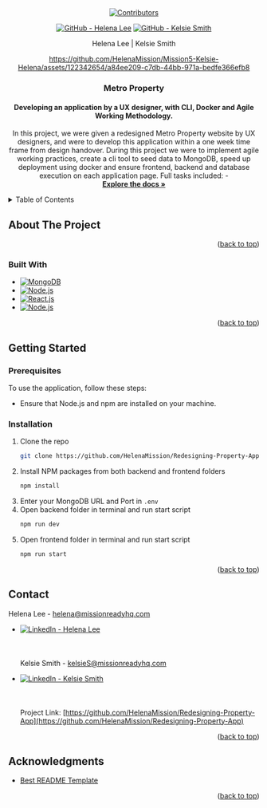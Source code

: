 <a name="readme-top"></a>

<!-- PROJECT LOGO -->
<br />
<div align="center">

<!-- PROJECT SHIELDS -->

[![Contributors][contributors-shield]][contributors-url]

[![GitHub - Helena Lee][Github.logo]][helena-github-url] [![GitHub - Kelsie Smith][Github.logo]][kelsie-github-url]

Helena Lee | Kelsie Smith


https://github.com/HelenaMission/Mission5-Kelsie-Helena/assets/122342654/a84ee209-c7db-44bb-971a-bedfe366efb8


<h3 align="center">Metro Property</h3>
<h4 align="center">Developing an application by a UX designer, with CLI, Docker and Agile Working Methodology.</h4>

  <p align="center">
   In this project, we were given a redesigned Metro Property website by UX designers, and were to develop this application within a one week time frame from design handover.
During this project we were to implement agile working practices, create a cli tool to seed data to MongoDB, speed up deployment using docker and ensure frontend, backend and database execution on each application page.
    Full tasks included:
- 
    <br />
    <a href="https://github.com/HelenaMission/Mission5-Kelsie-Helena"><strong>Explore the docs »</strong></a>

  </p>
</div>

<!-- TABLE OF CONTENTS -->
<details>
  <summary>Table of Contents</summary>
  <ol>
    <li>
      <a href="#about-the-project">About The Project</a>
      <ul>
        <li><a href="#built-with">Built With</a></li>
      </ul>
    </li>
    <li>
      <a href="#getting-started">Getting Started</a>
      <ul>
        <li><a href="#prerequisites">Prerequisites</a></li>
        <li><a href="#installation">Installation</a></li>
      </ul>
    </li>
    <li><a href="#contact">Contact</a></li>
    <li><a href="#acknowledgments">Acknowledgments</a></li>
  </ol>
</details>

<!-- ABOUT THE PROJECT -->

## About The Project


<p align="right">(<a href="#readme-top">back to top</a>)</p>

### Built With

- [![MongoDB][MongoDB.logo]][MongoDB-url]
- [![Node.js][Node.js.logo]][Nodejs-url]
- [![React.js][React.js.logo]][React-url]
- [![Node.js][Jira.logo]][Jira-url]

<p align="right">(<a href="#readme-top">back to top</a>)</p>

<!-- GETTING STARTED -->

## Getting Started

### Prerequisites

To use the application, follow these steps:

- Ensure that Node.js and npm are installed on your machine.

### Installation

1. Clone the repo
   ```sh
   git clone https://github.com/HelenaMission/Redesigning-Property-App
   ```
2. Install NPM packages from both backend and frontend folders
   ```sh
   npm install
   ```
3. Enter your MongoDB URL and Port in `.env`
4. Open backend folder in terminal and run start script
   ```sh
   npm run dev
   ```
5. Open frontend folder in terminal and run start script
   ```sh
   npm run start
   ```

<p align="right">(<a href="#readme-top">back to top</a>)</p>

<!-- CONTACT -->

## Contact

Helena Lee - helena@missionreadyhq.com

- [![LinkedIn - Helena Lee][linkedin-shield]][helena-linkedin-url]
    <br></br><br></br>
    Kelsie Smith - kelsieS@missionreadyhq.com

- [![LinkedIn - Kelsie Smith][linkedin-shield]][kelsie-linkedin-url]
  <br></br>
  <br></br>
  Project Link: [https://github.com/HelenaMission/Redesigning-Property-App](https://github.com/HelenaMission/Redesigning-Property-App)

<p align="right">(<a href="#readme-top">back to top</a>)</p>

<!-- ACKNOWLEDGMENTS -->

## Acknowledgments

- [Best README Template](https://github.com/othneildrew/Best-README-Template/tree/master)

<p align="right">(<a href="#readme-top">back to top</a>)</p>

<!-- MARKDOWN LINKS & IMAGES -->

[contributors-shield]: https://img.shields.io/github/contributors/WeisshorNz/L5-Mission2.svg?style=for-the-badge
[contributors-url]: https://github.com/WeisshorNz/L5-Mission2/graphs/contributors
[linkedin-shield]: https://img.shields.io/badge/-LinkedIn-black.svg?style=for-the-badge&logo=linkedin&colorB=555
[Github.logo]: https://img.shields.io/badge/GitHub-100000?style=for-the-badge&logo=github&logoColor=white
[helena-github-url]: https://github.com/HelenaMission
[kelsie-github-url]: https://github.com/KelsieSmitty
[kelsie-linkedin-url]: https://www.linkedin.com/in/kelsieSmitty/
[helena-linkedin-url]: https://www.linkedin.com/in/helena-lee-0b2505286/
[product-screenshot]: images/screenshot.png
[React.js.logo]: https://img.shields.io/badge/React-20232A?style=for-the-badge&logo=react&logoColor=61DAFB
[React-url]: https://reactjs.org/
[Nodejs-url]: https://nodejs.org/en
[Node.js.logo]: https://img.shields.io/badge/Node.js-43853D?style=for-the-badge&logo=node.js&logoColor=white
[MongoDB-url]: https://www.mongodb.com/
[MongoDB.logo]: https://img.shields.io/badge/MongoDB-4EA94B?style=for-the-badge&logo=mongodb&logoColor=white
[Jira-url]: https://www.atlassian.com/software/jira
[Jira.logo]: https://img.shields.io/badge/Jira-0052CC?style=for-the-badge&logo=Jira&logoColor=white

